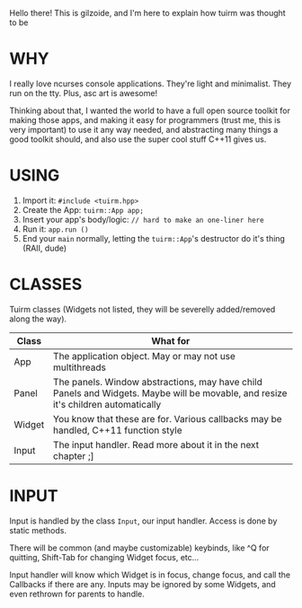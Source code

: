 Hello there!
This is gilzoide, and I'm here to explain how tuirm was thought to be

WHY
===
I really love ncurses console applications. They're light and minimalist.
They run on the tty. Plus, asc art is awesome!

Thinking about that, I wanted the world to have a full open source toolkit for
making those apps, and making it easy for programmers (trust me, this is very
important) to use it any way needed, and abstracting many things a good toolkit
should, and also use the super cool stuff C++11 gives us.

USING
=====
1. Import it: `#include <tuirm.hpp>`
2. Create the App: `tuirm::App app;`
3. Insert your app's body/logic: `// hard to make an one-liner here`
4. Run it: `app.run ()`
5. End your `main` normally, letting the `tuirm::App`'s destructor do it's thing
(RAII, dude)

CLASSES
=======
Tuirm classes (Widgets not listed, they will be severelly added/removed along
the way).

Class  | What for
------ | --------
App    | The application object. May or may not use multithreads
Panel  | The panels. Window abstractions, may have child Panels and Widgets. Maybe will be movable, and resize it's children automatically
Widget | You know that these are for. Various callbacks may be handled, C++11 function style
Input  | The input handler. Read more about it in the next chapter ;]

INPUT
=====
Input is handled by the class `Input`, our input handler.
Access is done by static methods.

There will be common (and maybe customizable) keybinds, like ^Q
for quitting, Shift-Tab for changing Widget focus, etc...

Input handler will know which Widget is in focus, change focus, and call the
Callbacks if there are any. Inputs may be ignored by some Widgets, and even
rethrown for parents to handle.

